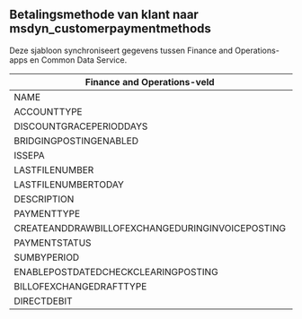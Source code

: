 ## <a name="customer-payment-method-to-msdyn_customerpaymentmethods"></a>Betalingsmethode van klant naar msdyn_customerpaymentmethods

Deze sjabloon synchroniseert gegevens tussen Finance and Operations-apps en Common Data Service.

Finance and Operations-veld | Toewijzingstype | Ander Dynamics 365-veld | Standaardwaarde
---|---|---|---
NAME | = | msdyn_name | 
ACCOUNTTYPE | >< | msdyn_accounttype | 
DISCOUNTGRACEPERIODDAYS | = | msdyn_discountgraceperioddays | 
BRIDGINGPOSTINGENABLED | >< | msdyn_bridgingpostingenabled | 
ISSEPA | >< | msdyn_issepa | 
LASTFILENUMBER | = | msdyn_lastfilenumber | 
LASTFILENUMBERTODAY | = | msdyn_lastfilenumbertoday | 
DESCRIPTION | = | msdyn_description | 
PAYMENTTYPE | >< | msdyn_paymenttype | 
CREATEANDDRAWBILLOFEXCHANGEDURINGINVOICEPOSTING | >< | msdyn_invoiceupdate | 
PAYMENTSTATUS | >< | msdyn_paymentstatus | 
SUMBYPERIOD | >< | msdyn_sumbyperiod | 
ENABLEPOSTDATEDCHECKCLEARINGPOSTING | >< | msdyn_enablepostdatescheckclearingposting | 
BILLOFEXCHANGEDRAFTTYPE | >< | msdyn_billofexchangedrafttype | 
DIRECTDEBIT | >< | msdyn_directdebit | 
